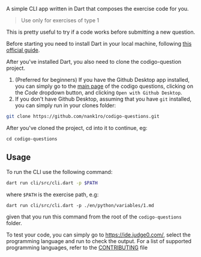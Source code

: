 A simple CLI app written in Dart that composes the exercise code for you.

> Use only for exercises of type 1

This is pretty useful to try if a code works before submitting a new question.

Before starting you need to install Dart in your local machine, following [this official guide](https://dart.dev/get-dart#install).

After you've installed Dart, you also need to clone the codigo-question project.

1. (Preferred for beginners) If you have the Github Desktop app installed, you can simply go to the [main page](https://github.com/nank1ro/codigo-questions) of the codigo questions, clicking on the _Code_ dropdown button, and clicking `Open with Github Desktop`.
2. If you don't have Github Desktop, assuming that you have `git` installed, you can simply run in your clones folder:
```sh
git clone https://github.com/nank1ro/codigo-questions.git
```

After you've cloned the project, cd into it to continue, eg:
```
cd codigo-questions
```

## Usage

To run the CLI use the following command:
```sh
dart run cli/src/cli.dart -p $PATH
```

where `$PATH` is the exercise path, e.g:
```
dart run cli/src/cli.dart -p ./en/python/variables/1.md
```

given that you run this command from the root of the `codigo-questions` folder.

To test your code, you can simply go to https://ide.judge0.com/, select the programming language and run to check the output.
For a list of supported programming languages, refer to the [CONTRIBUTING](../CONTRIBUTING.md#Q&A) file
